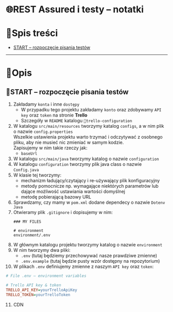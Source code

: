 # 🌐REST Assured i testy – notatki

# 📑Spis treści

- [START – rozpoczęcie pisania testów](#start_writing_tests)

---

# 📝Opis

## 📄START – rozpoczęcie pisania testów <a name="start_writing_tests"></a>

1. Zakładamy `konta` i inne `dostępy`
    - W przypadku tego projektu zakładamy `konto` oraz zdobywamy `API key` oraz `token` na stronie **Trello**
    - Szczegóły w `README` katalogu `📂trello-configuration`
2. W katalogu `src/main/resources` tworzymy katalog `configs`, a w nim plik o nazwie `config.properties`  
   Wszelkie ustawienia projektu warto trzymać i odczytywać z osobnego pliku, aby nie musieć nic zmieniać w samym kodzie.  
   Zapisujemy w nim takie rzeczy jak:
   - `baseUrl`
3. W katalogu `src/main/java` tworzymy katalog o nazwie `configuration`
4. W katalogu `configuration` tworzymy plik java class o nazwie `Config.java`
5. W klasie tej tworzymy:
   - mechanizm ładujący/czytający i re-używający plik konfiguracyjny
   - metody pomocnicze np. wymagające niektórych parametrów lub dające możliwość ustawiania wartości domyślnej
   - metodę pobierającą bazowy URL
6. Sprawdzamy, czy mamy w `pom.xml` dodane dependecy o nazwie `Dotenv Java`
7. Otwieramy plik `.gitignore` i dopisujemy w nim:  
   ```ignore
   ### MY FILES

   # environment
   environment/.env
   ```
8. W głównym katalogu projektu tworzymy katalog o nazwie `environment`
9. W nim tworzymy dwa pliki:  
   - `.env` (tutaj będziemy przechowywać nasze prawdziwe zmienne)
   - `.env.example` (tutaj będzie pusty wzór dostępny na repozytorium)
10. W plikach `.env` definiujemy zmienne z naszym `API key` oraz `token`:  
   ```ini
   # File .env – environment variables
   
   # Trello API key & token
   TRELLO_API_KEY=yourTrelloApiKey
   TRELLO_TOKEN=yourTrelloToken
   ```
11. CDN